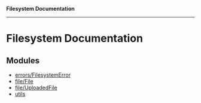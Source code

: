 **Filesystem Documentation**

***

# Filesystem Documentation

## Modules

- [errors/FilesystemError](errors/FilesystemError/README.md)
- [file/File](file/File/README.md)
- [file/UploadedFile](file/UploadedFile/README.md)
- [utils](utils/README.md)
